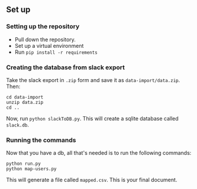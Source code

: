 ## Set up

### Setting up the repository

* Pull down the repository.
* Set up a virtual environment
* Run `pip install -r requirements`

### Creating the database from slack export

Take the slack export in `.zip` form and save it as `data-import/data.zip`. Then:

```
cd data-import
unzip data.zip
cd ..
```

Now, run `python slackToDB.py`. This will create a sqlite database called `slack.db`.

### Running the commands

Now that you have a db, all that's needed is to run the following commands:

```
python run.py
python map-users.py
```

This will generate a file called `mapped.csv`. This is your final document.
